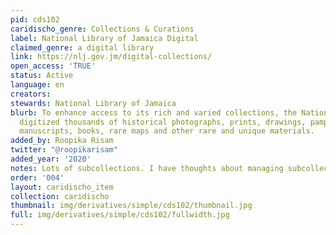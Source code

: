 ```yaml
---
pid: cds102
caridischo_genre: Collections & Curations
label: National Library of Jamaica Digital
claimed_genre: a digital library
link: https://nlj.gov.jm/digital-collections/
open_access: 'TRUE'
status: Active
language: en
creators: 
stewards: National Library of Jamaica
blurb: To enhance access to its rich and varied collections, the National NLJ has
  digitized thousands of historical photographs, prints, drawings, pamphlets, programmes,
  manuscripts, books, rare maps and other rare and unique materials.
added_by: Roopika Risam
twitter: "@roopikarisam"
added_year: '2020'
notes: Lots of subcollections. I have thoughts about managing subcollections
order: '004'
layout: caridischo_item
collection: caridischo
thumbnail: img/derivatives/simple/cds102/thumbnail.jpg
full: img/derivatives/simple/cds102/fullwidth.jpg
---
```


